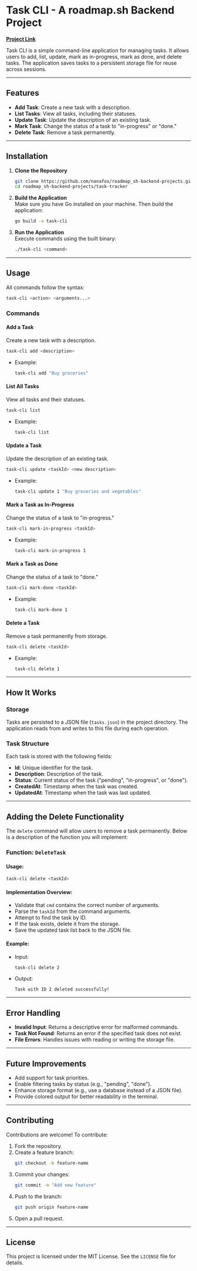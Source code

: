 # Task CLI - A roadmap.sh Backend Project

**[Project Link](https://roadmap.sh/projects/task-tracker)**

Task CLI is a simple command-line application for managing tasks. It allows
users to add, list, update, mark as in-progress, mark as done, and delete
tasks. The application saves tasks to a persistent storage file for reuse
across sessions.

---

## Features

- **Add Task**: Create a new task with a description.
- **List Tasks**: View all tasks, including their statuses.
- **Update Task**: Update the description of an existing task.
- **Mark Task**: Change the status of a task to "in-progress" or "done."
- **Delete Task**: Remove a task permanently.

---

## Installation

1. **Clone the Repository**

   ```bash
   git clone https://github.com/nanafox/roadmap_sh-backend-projects.git
   cd roadmap_sh-backend-projects/task-tracker
   ```

2. **Build the Application**  
   Make sure you have Go installed on your machine. Then build the application:

   ```bash
   go build -o task-cli
   ```

3. **Run the Application**  
   Execute commands using the built binary:
   ```bash
   ./task-cli <command>
   ```

---

## Usage

All commands follow the syntax:

```bash
task-cli <action> <arguments...>
```

### Commands

#### Add a Task

Create a new task with a description.

```bash
task-cli add <description>
```

- Example:
  ```bash
  task-cli add "Buy groceries"
  ```

#### List All Tasks

View all tasks and their statuses.

```bash
task-cli list
```

- Example:
  ```bash
  task-cli list
  ```

#### Update a Task

Update the description of an existing task.

```bash
task-cli update <taskId> <new description>
```

- Example:
  ```bash
  task-cli update 1 "Buy groceries and vegetables"
  ```

#### Mark a Task as In-Progress

Change the status of a task to "in-progress."

```bash
task-cli mark-in-progress <taskId>
```

- Example:
  ```bash
  task-cli mark-in-progress 1
  ```

#### Mark a Task as Done

Change the status of a task to "done."

```bash
task-cli mark-done <taskId>
```

- Example:
  ```bash
  task-cli mark-done 1
  ```

#### Delete a Task

Remove a task permanently from storage.

```bash
task-cli delete <taskId>
```

- Example:
  ```bash
  task-cli delete 1
  ```

---

## How It Works

### Storage

Tasks are persisted to a JSON file (`tasks.json`) in the project directory. The application reads from and writes to this file during each operation.

### Task Structure

Each task is stored with the following fields:

- **Id**: Unique identifier for the task.
- **Description**: Description of the task.
- **Status**: Current status of the task ("pending", "in-progress", or "done").
- **CreatedAt**: Timestamp when the task was created.
- **UpdatedAt**: Timestamp when the task was last updated.

---

## Adding the Delete Functionality

The `delete` command will allow users to remove a task permanently. Below is a description of the function you will implement:

### Function: `DeleteTask`

#### Usage:

```bash
task-cli delete <taskId>
```

#### Implementation Overview:

- Validate that `cmd` contains the correct number of arguments.
- Parse the `taskId` from the command arguments.
- Attempt to find the task by ID.
- If the task exists, delete it from the storage.
- Save the updated task list back to the JSON file.

#### Example:

- Input:
  ```bash
  task-cli delete 2
  ```
- Output:
  ```
  Task with ID 2 deleted successfully!
  ```

---

## Error Handling

- **Invalid Input**: Returns a descriptive error for malformed commands.
- **Task Not Found**: Returns an error if the specified task does not exist.
- **File Errors**: Handles issues with reading or writing the storage file.

---

## Future Improvements

- Add support for task priorities.
- Enable filtering tasks by status (e.g., "pending", "done").
- Enhance storage format (e.g., use a database instead of a JSON file).
- Provide colored output for better readability in the terminal.

---

## Contributing

Contributions are welcome! To contribute:

1. Fork the repository.
2. Create a feature branch:
   ```bash
   git checkout -b feature-name
   ```
3. Commit your changes:
   ```bash
   git commit -m "Add new feature"
   ```
4. Push to the branch:
   ```bash
   git push origin feature-name
   ```
5. Open a pull request.

---

## License

This project is licensed under the MIT License. See the `LICENSE` file for details.
